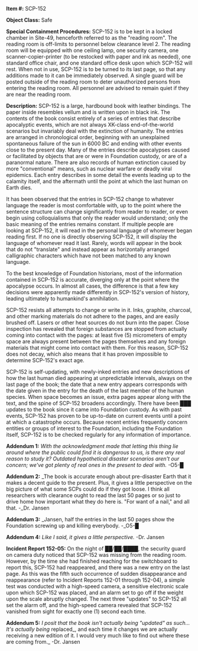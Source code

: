 **Item #:** SCP-152

**Object Class:** Safe

**Special Containment Procedures:** SCP-152 is to be kept in a locked chamber in Site-49, henceforth referred to as the "reading room". The reading room is off-limits to personnel below clearance level 2. The reading room will be equipped with one ceiling lamp, one security camera, one scanner-copier-printer (to be restocked with paper and ink as needed), one standard office chair, and one standard office desk upon which SCP-152 will rest. When not in use, SCP-152 is to be turned to its last page, so that any additions made to it can be immediately observed. A single guard will be posted outside of the reading room to deter unauthorized persons from entering the reading room. All personnel are advised to remain quiet if they are near the reading room.

**Description:** SCP-152 is a large, hardbound book with leather bindings. The paper inside resembles vellum and is written upon in black ink. The contents of the book consist entirely of a series of entries that describe apocalyptic events, which are not always XK-class end-of-the-world scenarios but invariably deal with the extinction of humanity. The entries are arranged in chronological order, beginning with an unexplained spontaneous failure of the sun in 6000 BC and ending with other events close to the present day. Many of the entries describe apocalypses caused or facilitated by objects that are or were in Foundation custody, or are of a paranormal nature. There are also records of human extinction caused by more "conventional" means, such as nuclear warfare or deadly viral epidemics. Each entry describes in some detail the events leading up to the calamity itself, and the aftermath until the point at which the last human on Earth dies.

It has been observed that the entries in SCP-152 change to whatever language the reader is most comfortable with, up to the point where the sentence structure can change significantly from reader to reader, or even begin using colloquialisms that only the reader would understand; only the basic meaning of the entries remains constant. If multiple people are looking at SCP-152, it will read in the personal language of whomever began reading first. If no one is directly observing SCP-152, it will display the language of whomever read it last. Rarely, words will appear in the book that do not "translate" and instead appear as horizontally arranged calligraphic characters which have not been matched to any known language.

To the best knowledge of Foundation historians, most of the information contained in SCP-152 is accurate, diverging only at the point where the apocalypse occurs. In almost all cases, the difference is that a few key decisions were apparently made differently in SCP-152's version of history, leading ultimately to humankind's annihilation.

SCP-152 resists all attempts to change or write in it. Inks, graphite, charcoal, and other marking materials do not adhere to the pages, and are easily brushed off. Lasers or other heat sources do not burn into the paper. Close inspection has revealed that foreign substances are stopped from actually coming into contact with the pages: at least five (5) micrometers of empty space are always present between the pages themselves and any foreign materials that might come into contact with them. For this reason, SCP-152 does not decay, which also means that it has proven impossible to determine SCP-152's exact age.

SCP-152 is self-updating, with newly-inked entries and new descriptions of how the last human died appearing at unpredictable intervals, always on the last page of the book; the date that a new entry appears corresponds with the date given in the entry for the death of the last member of the human species. When space becomes an issue, extra pages appear along with the text, and the spine of SCP-152 broadens accordingly. There have been ███ updates to the book since it came into Foundation custody. As with past events, SCP-152 has proven to be up-to-date on current events until a point at which a catastrophe occurs. Because recent entries frequently concern entities or groups of interest to the Foundation, including the Foundation itself, SCP-152 is to be checked regularly for any information of importance.

**Addendum 1:** _With the acknowledgment made that letting this thing lie around where the public could find it is dangerous to us, is there any real reason to study it? Outdated hypothetical disaster scenarios aren't our concern; we've got plenty of real ones in the present to deal with._ -O5-█

**Addendum 2:** _The book is accurate enough about pre-disaster Earth that it makes a decent guide to the present. Plus, it gives a little perspective on the big picture of what some SCPs could do if they got loose. I think all researchers with clearance ought to read the last 50 pages or so just to drive home how important what they do here is. "For want of a nail," and all that. -_Dr. Jansen

**Addendum 3:** _Jansen, half the entries in the last 50 pages show the Foundation screwing up and killing everybody. -_O5-█

**Addendum 4:** _Like I said, it gives a little perspective._ -Dr. Jansen

**Incident Report 152-05:** On the night of ██/██/████, the security guard on camera duty noticed that SCP-152 was missing from the reading room. However, by the time she had finished reaching for the switchboard to report this, SCP-152 had reappeared, and there was a new entry on the last page. As this was the fifth such occurrence of sudden disappearance and reappearance (refer to Incident Reports 152-01 through 152-04), a simple test was conducted with a high-speed camera, a sensitive electronic scale upon which SCP-152 was placed, and an alarm set to go off if the weight upon the scale abruptly changed. The next three "updates" to SCP-152 all set the alarm off, and the high-speed camera revealed that SCP-152 vanished from sight for exactly one (1) second each time.

**Addendum 5:** _I posit that the book isn't actually being "updated" as such… It's actually being_ replaced_, and each time it changes we are actually receiving a new edition of it. I would very much like to find out where these are coming from._ -Dr. Jansen